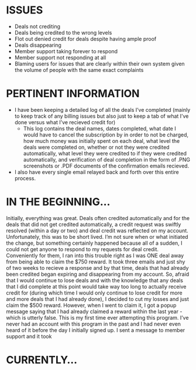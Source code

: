 # ISSUES
- Deals not crediting
- Deals being credited to the wrong levels
- Flot out denied credit for deals despite having ample proof
- Deals disappearing
- Member support taking forever to respond
- Member support not responding at all
- Blaming users for issues that are clearly within their own system given the volume of people with the same exact complaints


# PERTINENT INFORMATION
- I have been keeping a detailed log of all the deals I’ve completed (mainly to keep track of any billing issues but also just to keep a tab of what I’ve done versus what I’ve recieved credit for)
	- This log contains the deal names, dates completed, what date I would have to cancel the subscription by in order to not be charged, how much money was initially spent on each deal, what level the deals were completed on, whether or not they were credited automatically, what level they were credited to if they were credited automatically, and verification of deal completion in the form of .PNG screenshots or .PDF documents of the confirmation emails recieved.
- I also have every single email relayed back and forth over this entire process.

# IN THE BEGINNING…
Initially, everything was great. Deals often credited automatically and for the deals that did not get credited automatically, a credit request was swiftly resolved (within a day or two) and deal credit was reflected on my account. Unfortunately, this was to be short lived. I’m not sure when or what initiated the change, but something certainly happened because all of a sudden, I could not get anyone to respond to my requests for deal credit. Conveniently for them, I ran into this trouble right as I was ONE deal away from being able to claim the $750 reward. It took three emails and just shy of two weeks to recieve a response and by that time, deals that had already been credited began expiring and disappearing from my account. So, afraid that I would continue to lose deals and with the knowledge that any deals that I did complete at this point would take way too long to actually receive credit for (during which time I would only continue to lose credit for more and more deals that I had already done), I decided to cut my losses and just claim the $500 reward. However, when I went to claim it, I got a popup message saying that I had already claimed a reward within the last year - which is utterly false. This is my first time ever attempting this program. I’ve never had an account with this program in the past and I had never even heard of it before the day I initially signed up. I sent a message to member support and it took 

# CURRENTLY…

